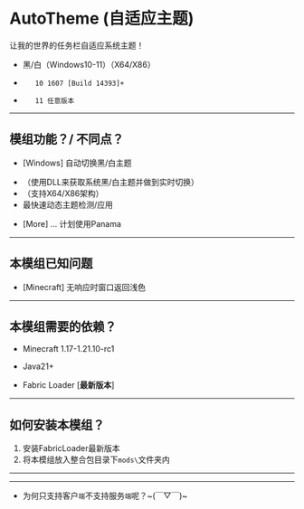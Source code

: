 # AutoTheme (自适应主题)

让我的世界的任务栏自适应系统主题！
- 黑/白（Windows10-11）（X64/X86）
+        10 1607 [Build 14393]+
-        11 任意版本

---

## 模组功能？/ 不同点？

- [Windows] 自动切换黑/白主题
+ （使用DLL来获取系统黑/白主题并做到实时切换）
+ （支持X64/X86架构）
+ 最快速动态主题检测/应用
- [More] ... 计划使用Panama

---

## 本模组已知问题

- [Minecraft] 无响应时窗口返回浅色

---

## 本模组需要的依赖？

- Minecraft 1.17-1.21.10-rc1
+ Java21+
- Fabric Loader [**最新版本**]

---

## 如何安装本模组？

1. 安装FabricLoader最新版本
2. 将本模组放入整合包目录下`mods\`文件夹内

---

---

- 为何只支持客户`端`不支持服务`端`呢？~(￣▽￣)~

